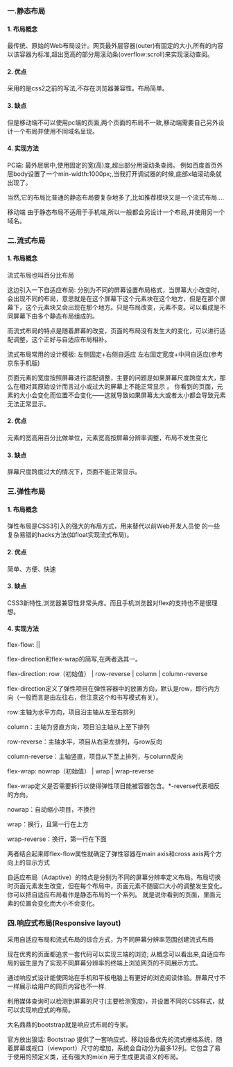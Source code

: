 ### 一.静态布局
  #### 1. 布局概念
最传统、原始的Web布局设计。网页最外层容器(outer)有固定的大小,所有的内容以该容器为标准,超出宽高的部分用滚动条(overflow:scroll)来实现滚动查阅。

  #### 2. 优点
采用的是css2之前的写法,不存在浏览器兼容性。布局简单。

  #### 3. 缺点
但是移动端不可以使用pc端的页面,两个页面的布局不一致,移动端需要自己另外设计一个布局并使用不同域名呈现。

  #### 4. 实现方法
PC端:
最外层居中,使用固定的宽(高)度,超出部分用滚动条查阅。
例如百度首页外层body设置了一个min-width:1000px;,当我打开调试器的时候,底部x轴滚动条就出现了。

当然,它的布局比普通的静态布局要复杂地多了,比如推荐模块又是一个流式布局....

移动端
由于静态布局不适用于手机端,所以一般都会另设计一个布局,并使用另一个域名。

### 二.流式布局
  #### 1. 布局概念
流式布局也叫百分比布局

这边引入一下自适应布局:
分别为不同的屏幕设置布局格式，当屏幕大小改变时，会出现不同的布局，意思就是在这个屏幕下这个元素块在这个地方，但是在那个屏幕下，这个元素块又会出现在那个地方。只是布局改变，元素不变。可以看成是不同屏幕下由多个静态布局组成的。

而流式布局的特点是随着屏幕的改变，页面的布局没有发生大的变化，可以进行适配调整，这个正好与自适应布局相补。

流式布局常用的设计模板:
左侧固定+右侧自适应
左右固定宽度+中间自适应(参考京东手机版)

页面元素的宽度按照屏幕进行适配调整，主要的问题是如果屏幕尺度跨度太大，那么在相对其原始设计而言过小或过大的屏幕上不能正常显示 。 你看到的页面，元素的大小会变化而位置不会变化——这就导致如果屏幕太大或者太小都会导致元素无法正常显示。

  #### 2. 优点
元素的宽高用百分比做单位，元素宽高按屏幕分辨率调整，布局不发生变化

  #### 3. 缺点
屏幕尺度跨度过大的情况下，页面不能正常显示。

### 三.弹性布局
  #### 1. 布局概念
弹性布局是CSS3引入的强大的布局方式，用来替代以前Web开发人员使 的一些复杂易错的hacks方法(如float实现流式布局)。

  #### 2. 优点
简单、方便、快速

  #### 3. 缺点
CSS3新特性,浏览器兼容性非常头疼。而且手机浏览器对flex的支持也不是很理想。

  #### 4. 实现方法
flex-flow: ||

flex-direction和flex-wrap的简写,在两者选其一。

flex-direction: row（初始值） | row-reverse | column | column-reverse

flex-direction定义了弹性项目在弹性容器中的放置方向，默认是row，即行内方向（一般而言是由左往右，但注意这个和书写模式有关）。

row:主轴为水平方向，项目沿主轴从左至右排列

column：主轴为竖直方向，项目沿主轴从上至下排列

row-reverse：主轴水平，项目从右至左排列，与row反向

column-reverse：主轴竖直，项目从下至上排列，与column反向



flex-wrap: nowrap（初始值） | wrap | wrap-reverse

flex-wrap定义是否需要拆行以使得弹性项目能被容器包含。*-reverse代表相反的方向。

nowrap：自动缩小项目，不换行

wrap：换行，且第一行在上方

wrap-reverse：换行，第一行在下面

两者结合起来即flex-flow属性就确定了弹性容器在main axis和cross axis两个方向上的显示方式

自适应布局（Adaptive）的特点是分别为不同的屏幕分辨率定义布局。布局切换时页面元素发生改变，但在每个布局中，页面元素不随窗口大小的调整发生变化。 你可以把自适应布局看作是静态布局的一个系列。 就是说你看到的页面，里面元素的位置会变化而大小不会变化。
### 四.响应式布局(Responsive layout)
采用自适应布局和流式布局的综合方式，为不同屏幕分辨率范围创建流式布局

现在优秀的页面都追求一套代码可以实现三端的浏览;
从概念可以看出来,自适应布局的诞生是为了实现不同屏幕分辨率的终端上浏览网页的不同展示方式。

通过响应式设计能使网站在手机和平板电脑上有更好的浏览阅读体验。屏幕尺寸不一样展示给用户的网页内容也不一样.

利用媒体查询可以检测到屏幕的尺寸(主要检测宽度)，并设置不同的CSS样式，就可以实现响应式的布局。

大名鼎鼎的bootstrap就是响应式布局的专家。

官方放出狠话:
Bootstrap 提供了一套响应式、移动设备优先的流式栅格系统，随着屏幕或视口（viewport）尺寸的增加，系统会自动分为最多12列。它包含了易于使用的预定义类，还有强大的mixin 用于生成更具语义的布局。

  
